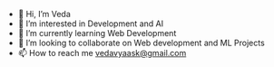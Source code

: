 - 👋 Hi, I’m Veda
- 👀 I’m interested in Development and AI
- 🌱 I’m currently learning Web Development
- 💞️ I’m looking to collaborate on Web development and ML Projects
- 📫 How to reach me vedavyaask@gmail.com

<!---
therockbottom99/therockbottom99 is a ✨ special ✨ repository because its `README.md` (this file) appears on your GitHub profile.
You can click the Preview link to take a look at your changes.
--->
